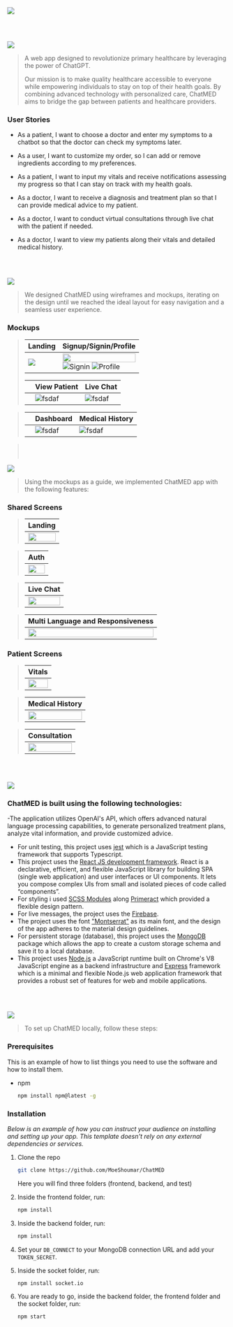 <img src="./readme/title1.svg"/>

<br><br>

<!-- project philosophy -->
<img src="./readme/title2.svg"/>

> A web app designed to revolutionize primary healthcare by leveraging the power of ChatGPT.
>
> Our mission is to make quality healthcare accessible to everyone while empowering individuals to stay on top of their health goals. By combining advanced technology with personalized care, ChatMED aims to bridge the gap between patients and healthcare providers.

### User Stories

- As a patient, I want to choose a doctor and enter my symptoms to a chatbot so that the doctor can check my symptoms later.
- As a user, I want to customize my order, so I can add or remove ingredients according to my preferences.
- As a patient, I want to input my vitals and receive notifications assessing my progress so that I can stay on track with my health goals.

- As a doctor, I want to receive a diagnosis and treatment plan so that I can provide medical advice to my patient.
- As a doctor, I want to conduct virtual consultations through live chat with the patient if needed.
- As a doctor, I want to view my patients along their vitals and detailed medical history.

<br><br>

<!-- Prototyping -->
<img src="./readme/title3.svg"/>

> We designed ChatMED using wireframes and mockups, iterating on the design until we reached the ideal layout for easy navigation and a seamless user experience.

### Mockups

> | Landing                                        | Signup/Signin/Profile                                                                                                                                 |
> | ---------------------------------------------- | ----------------------------------------------------------------------------------------------------------------------------------------------------- |
> | <img src="./readme/demo/Landingpage2x.png"  /> | <img src="./readme/demo/figmasignup.png" height='20%' width='100%' /> ![Signin](./readme/demo/signinfigma.png) ![Profile](./readme//demo/Profile.jpg) |
>
> |     | View Patient                            | Live Chat                         |
> | --- | --------------------------------------- | --------------------------------- |
> |     | ![fsdaf](./readme/demo/ViewPatient.png) | ![fsdaf](./readme/demo/Chats.jpg) |

> |     | Dashboard                                   | Medical History                          |
> | --- | ------------------------------------------- | ---------------------------------------- |
> |     | ![fsdaf](./readme/demo/DoctorDashboard.png) | ![fsdaf](./readme/demo/historyfigma.png) |

> <br><br>

<!-- Implementation -->
<img src="./readme/title4.svg"/>

> Using the mockups as a guide, we implemented ChatMED app with the following features:

### Shared Screens

> | Landing                                                 |
> | ------------------------------------------------------- |
> | <img src="./readme/gifs/landing2gif.gif" width="100%"/> |

> | Auth                                             |
> | ------------------------------------------------ |
> | <img src="./readme/gifs/Auth.gif" width="100%"/> |

> | Live Chat                                        |
> | ------------------------------------------------ |
> | <img src="./readme/gifs/chat.gif" width="100%"/> |

> | Multi Language and Responsiveness                |
> | ------------------------------------------------ |
> | <img src="./readme/gifs/chat.gif" width="100%"/> |

### Patient Screens

> | Vitals                                             |
> | -------------------------------------------------- |
> | <img src="./readme/gifs/vitals.gif" width="100%"/> |

> | Medical History                                            |
> | ---------------------------------------------------------- |
> | <img src="./readme/gifs/medicalHistory.gif" width="100%"/> |

> | Consultation                                        |
> | --------------------------------------------------- |
> | <img src="./readme/gifs/consult.gif" width="100%"/> |

<br><br>

<!-- Tech stack -->
<img src="./readme/title5.svg"/>

### ChatMED is built using the following technologies:

-The application utilizes OpenAI's API, which offers advanced natural language processing capabilities, to generate personalized treatment plans, analyze vital information, and provide customized advice.

- For unit testing, this project uses [jest](https://jestjs.io/) which is a JavaScript testing framework that supports Typescript.
- This project uses the [React JS development framework](https://reactjs.org/). React is a declarative, efficient, and flexible JavaScript library for building SPA (single web application) and user interfaces or UI components. It lets you compose complex UIs from small and isolated pieces of code called “components”.
- For styling i used [SCSS Modules](https://sass-lang.com/) along [Primeract](https://primereact.org/) which provided a flexible design pattern.
- For live messages, the project uses the [Firebase](https://firebase.google.com/).
- The project uses the font ["Montserrat"](https://fonts.google.com/specimen/Montserrat) as its main font, and the design of the app adheres to the material design guidelines.
- For persistent storage (database), this project uses the [MongoDB](https://www.mongodb.com/) package which allows the app to create a custom storage schema and save it to a local database.
- This project uses [Node.js](https://nodejs.org/) a JavaScript runtime built on Chrome's V8 JavaScript engine as a backend infrastructure and [Express](https://expressjs.com/) framework which is a minimal and flexible Node.js web application framework that provides a robust set of features for web and mobile applications.

<br><br>

<!-- How to run -->
<img src="./readme/title6.svg"/>

> To set up ChatMED locally, follow these steps:

### Prerequisites

This is an example of how to list things you need to use the software and how to install them.

- npm
  ```sh
  npm install npm@latest -g
  ```

### Installation

_Below is an example of how you can instruct your audience on installing and setting up your app. This template doesn't rely on any external dependencies or services._

1. Clone the repo
   ```sh
   git clone https://github.com/MoeShoumar/ChatMED
   ```
   Here you will find three folders (frontend, backend, and test)
2. Inside the frontend folder, run:

   ```sh
   npm install
   ```

3. Inside the backend folder, run:
   ```sh
   npm install
   ```
4. Set your `DB_CONNECT` to your MongoDB connection URL and add your `TOKEN_SECRET`.

5. Inside the socket folder, run:

   ```sh
   npm install socket.io
   ```

6. You are ready to go, inside the backend folder, the frontend folder and the socket folder, run:
   ```sh
   npm start
   ```
